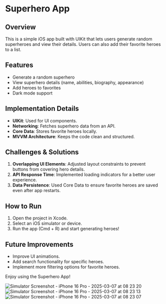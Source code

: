 # Superhero App

## Overview
This is a simple iOS app built with UIKit that lets users generate random superheroes and view their details. Users can also add their favorite heroes to a list.

## Features
- Generate a random superhero
- View superhero details (name, abilities, biography, appearance)
- Add heroes to favorites
- Dark mode support

## Implementation Details
- **UIKit**: Used for UI components.
- **Networking**: Fetches superhero data from an API.
- **Core Data**: Stores favorite heroes locally.
- **MVVM Architecture**: Keeps the code clean and structured.

## Challenges & Solutions
1. **Overlapping UI Elements**: Adjusted layout constraints to prevent buttons from covering hero details.
2. **API Response Time**: Implemented loading indicators for a better user experience.
3. **Data Persistence**: Used Core Data to ensure favorite heroes are saved even after app restarts.

## How to Run
1. Open the project in Xcode.
2. Select an iOS simulator or device.
3. Run the app (Cmd + R) and start generating heroes!

## Future Improvements
- Improve UI animations.
- Add search functionality for specific heroes.
- Implement more filtering options for favorite heroes.

Enjoy using the Superhero App! 

![Simulator Screenshot - iPhone 16 Pro - 2025-03-07 at 08 23 20](https://github.com/user-attachments/assets/f78f84a0-972c-4b42-8591-f5d58b3026d5)
![Simulator Screenshot - iPhone 16 Pro - 2025-03-07 at 08 23 13](https://github.com/user-attachments/assets/de0af656-32f0-4882-b86f-9c77ac8aec55)
![Simulator Screenshot - iPhone 16 Pro - 2025-03-07 at 08 23 07](https://github.com/user-attachments/assets/bd808ed3-8279-41cc-b2bb-465e8dea14d6)
